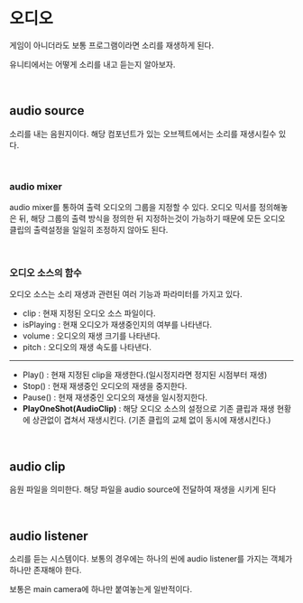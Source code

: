 # 오디오

게임이 아니더라도 보통 프로그램이라면 소리를 재생하게 된다.

유니티에서는 어떻게 소리를 내고 듣는지 알아보자.

<br>

## audio source

소리를 내는 음원지이다. 해당 컴포넌트가 있는 오브젝트에서는 소리를 재생시킬수 있다.

<br>

### audio mixer

audio mixer를 통하여 출력 오디오의 그룹을 지정할 수 있다.
오디오 믹서를 정의해놓은 뒤, 해당 그룹의 출력 방식을 정의한 뒤 지정하는것이 가능하기 때문에 모든 오디오 클립의 출력설정을 일일히 조정하지 않아도 된다.

<br>

### 오디오 소스의 함수

오디오 소스는 소리 재생과 관련된 여러 기능과 파라미터를 가지고 있다.

- clip : 현재 지정된 오디오 소스 파일이다.
- isPlaying : 현재 오디오가 재생중인지의 여부를 나타낸다.
- volume : 오디오의 재생 크기를 나타낸다.
- pitch : 오디오의 재생 속도를 나타낸다.
<hr>

- Play() : 현재 지정된 clip을 재생한다.(일시정지라면 정지된 시점부터 재생)
- Stop() : 현재 재생중인 오디오의 재생을 중지한다.
- Pause() : 현재 재생중인 오디오의 재생을 일시정지한다.
- **PlayOneShot(AudioClip)** : 해당 오디오 소스의 설정으로 기존 클립과 재생 현황에 상관없이 겹쳐서 재생시킨다. (기존 클립의 교체 없이 동시에 재생시킨다.)
<br>

## audio clip

음원 파일을 의미한다. 해당 파일을 audio source에 전달하여 재생을 시키게 된다

<br>

## audio listener

소리를 듣는 시스템이다. 보통의 경우에는 하나의 씬에 audio listener를 가지는 객체가 하나만 존재해야 한다.

보통은 main camera에 하나만 붙여놓는게 일반적이다.

<br>
